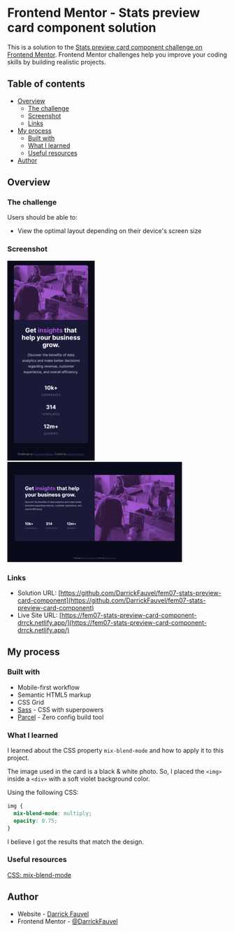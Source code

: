 # Frontend Mentor - Stats preview card component solution

This is a solution to the [Stats preview card component challenge on Frontend Mentor](https://www.frontendmentor.io/challenges/stats-preview-card-component-8JqbgoU62). Frontend Mentor challenges help you improve your coding skills by building realistic projects.

## Table of contents

- [Overview](#overview)
  - [The challenge](#the-challenge)
  - [Screenshot](#screenshot)
  - [Links](#links)
- [My process](#my-process)
  - [Built with](#built-with)
  - [What I learned](#what-i-learned)
  - [Useful resources](#useful-resources)
- [Author](#author)

## Overview

### The challenge

Users should be able to:

- View the optimal layout depending on their device's screen size

### Screenshot

<img src="https://github.com/DarrickFauvel/fem07-stats-preview-card-component/blob/main/screenshot-mobile.png" width="200" />
<img src="https://github.com/DarrickFauvel/fem07-stats-preview-card-component/blob/main/screenshot-desktop.png" width="400" />

### Links

- Solution URL: [https://github.com/DarrickFauvel/fem07-stats-preview-card-component](https://github.com/DarrickFauvel/fem07-stats-preview-card-component)
- Live Site URL: [https://fem07-stats-preview-card-component-drrck.netlify.app/](https://fem07-stats-preview-card-component-drrck.netlify.app/)

## My process

### Built with

- Mobile-first workflow
- Semantic HTML5 markup
- CSS Grid
- [Sass](https://www.sass-lang.com) - CSS with superpowers
- [Parcel](https://parceljs.org) - Zero config build tool

### What I learned

I learned about the CSS property `mix-blend-mode` and how to apply it to this project.

The image used in the card is a black & white photo. So, I placed the `<img>` inside a `<div>` with a soft violet background color.

Using the following CSS:

```css
img {
  mix-blend-mode: multiply;
  opacity: 0.75;
}
```

I believe I got the results that match the design.

### Useful resources

[CSS: mix-blend-mode](https://developer.mozilla.org/en-US/docs/Web/CSS/mix-blend-mode)

## Author

- Website - [Darrick Fauvel](https://www.darrickfauvel.com)
- Frontend Mentor - [@DarrickFauvel](https://www.frontendmentor.io/profile/DarrickFauvel)
